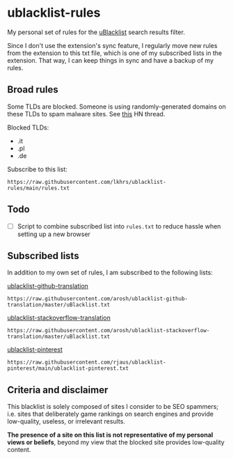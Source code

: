 # ublacklist-rules

My personal set of rules for the [uBlacklist](https://github.com/iorate/ublacklist) search results filter.

Since I don't use the extension's sync feature, I regularly move new rules from the extension to this txt file, which is one of my subscribed lists in the extension. That way, I can keep things in sync and have a backup of my rules.

## Broad rules

Some TLDs are blocked. Someone is using randomly-generated domains on these TLDs to spam malware sites. See [this](https://news.ycombinator.com/item?id=32201420) HN thread.

Blocked TLDs:
- .it
- .pl
- .de

Subscribe to this list:

```
https://raw.githubusercontent.com/lkhrs/ublacklist-rules/main/rules.txt
```

## Todo

- [ ] Script to combine subscribed list into `rules.txt` to reduce hassle when setting up a new browser

## Subscribed lists

In addition to my own set of rules, I am subscribed to the following lists:

 [ublacklist-github-translation](https://github.com/arosh/ublacklist-github-translation)
 ```
https://raw.githubusercontent.com/arosh/ublacklist-github-translation/master/uBlacklist.txt
 ```

 [ublacklist-stackoverflow-translation](https://github.com/arosh/ublacklist-stackoverflow-translation)
 ```
https://raw.githubusercontent.com/arosh/ublacklist-stackoverflow-translation/master/uBlacklist.txt
 ```

 [ublacklist-pinterest](https://github.com/rjaus/ublacklist-pinterest)
```
https://raw.githubusercontent.com/rjaus/ublacklist-pinterest/main/ublacklist-pinterest.txt
```

## Criteria and disclaimer

This blacklist is solely composed of sites I consider to be SEO spammers; i.e. sites that deliberately game rankings on search engines and provide low-quality, useless, or irrelevant results.

**The presence of a site on this list is not representative of my personal views or beliefs**, beyond my view that the blocked site provides low-quality content.
